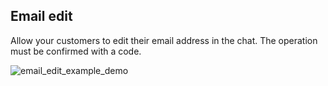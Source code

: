 ## Email edit

Allow your customers to edit their email address in the chat.
The operation must be confirmed with a code.

![email_edit_example_demo](https://raw.githubusercontent.com/loyjoy/welcome/master/help/processes/process/subprocesses/email_edit_example.png)
